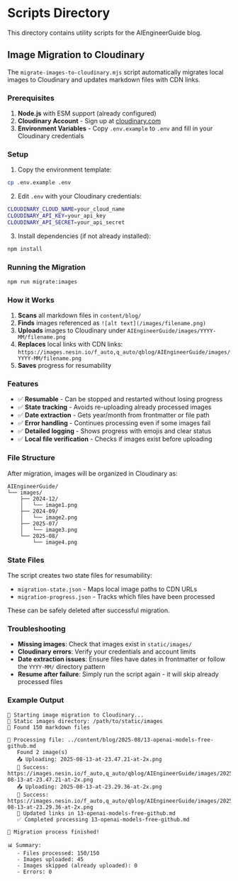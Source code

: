 # Scripts Directory

This directory contains utility scripts for the AIEngineerGuide blog.

## Image Migration to Cloudinary

The `migrate-images-to-cloudinary.mjs` script automatically migrates local images to Cloudinary and updates markdown files with CDN links.

### Prerequisites

1. **Node.js** with ESM support (already configured)
2. **Cloudinary Account** - Sign up at [cloudinary.com](https://cloudinary.com)
3. **Environment Variables** - Copy `.env.example` to `.env` and fill in your Cloudinary credentials

### Setup

1. Copy the environment template:
```bash
cp .env.example .env
```

2. Edit `.env` with your Cloudinary credentials:
```bash
CLOUDINARY_CLOUD_NAME=your_cloud_name
CLOUDINARY_API_KEY=your_api_key  
CLOUDINARY_API_SECRET=your_api_secret
```

3. Install dependencies (if not already installed):
```bash
npm install
```

### Running the Migration

```bash
npm run migrate:images
```

### How it Works

1. **Scans** all markdown files in `content/blog/`
2. **Finds** images referenced as `![alt text](/images/filename.png)`
3. **Uploads** images to Cloudinary under `AIEngineerGuide/images/YYYY-MM/filename.png`
4. **Replaces** local links with CDN links: `https://images.nesin.io/f_auto,q_auto/qblog/AIEngineerGuide/images/YYYY-MM/filename.png`
5. **Saves** progress for resumability

### Features

- ✅ **Resumable** - Can be stopped and restarted without losing progress
- ✅ **State tracking** - Avoids re-uploading already processed images
- ✅ **Date extraction** - Gets year/month from frontmatter or file path
- ✅ **Error handling** - Continues processing even if some images fail
- ✅ **Detailed logging** - Shows progress with emojis and clear status
- ✅ **Local file verification** - Checks if images exist before uploading

### File Structure

After migration, images will be organized in Cloudinary as:
```
AIEngineerGuide/
└── images/
    ├── 2024-12/
    │   └── image1.png
    ├── 2024-09/
    │   └── image2.png
    ├── 2025-07/
    │   └── image3.png
    └── 2025-08/
        └── image4.png
```

### State Files

The script creates two state files for resumability:
- `migration-state.json` - Maps local image paths to CDN URLs
- `migration-progress.json` - Tracks which files have been processed

These can be safely deleted after successful migration.

### Troubleshooting

- **Missing images**: Check that images exist in `static/images/`
- **Cloudinary errors**: Verify your credentials and account limits
- **Date extraction issues**: Ensure files have dates in frontmatter or follow the `YYYY-MM/` directory pattern
- **Resume after failure**: Simply run the script again - it will skip already processed files

### Example Output

```
🚀 Starting image migration to Cloudinary...
📂 Static images directory: /path/to/static/images
📄 Found 150 markdown files

📖 Processing file: ../content/blog/2025-08/13-openai-models-free-github.md
   Found 2 image(s)
   📤 Uploading: 2025-08-13-at-23.47.21-at-2x.png
   🎉 Success: https://images.nesin.io/f_auto,q_auto/qblog/AIEngineerGuide/images/2025/08/2025-08-13-at-23.47.21-at-2x.png
   📤 Uploading: 2025-08-13-at-23.29.36-at-2x.png
   🎉 Success: https://images.nesin.io/f_auto,q_auto/qblog/AIEngineerGuide/images/2025/08/2025-08-13-at-23.29.36-at-2x.png
   💾 Updated links in 13-openai-models-free-github.md
   ✅ Completed processing 13-openai-models-free-github.md

🎉 Migration process finished!

📊 Summary:
   - Files processed: 150/150
   - Images uploaded: 45
   - Images skipped (already uploaded): 0
   - Errors: 0
``` 
